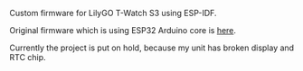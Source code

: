 Custom firmware for LilyGO T-Watch S3 using ESP-IDF.

Original firmware which is using ESP32 Arduino core is [here](https://github.com/Xinyuan-LilyGO/TTGO_TWatch_Library/tree/t-watch-s3).

Currently the project is put on hold, because my unit has broken display and RTC chip.
